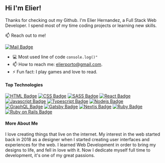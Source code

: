 ## Hi I'm Elier!

Thanks for checking out my Github. I'm Elier Hernandez, a Full Stack Web Developer. I spend most of my time coding projects or learning new skills.

:mailbox: Reach out to me!

[![Mail Badge](https://img.shields.io/badge/-elierporto@gmail.com-c0392b?style=flat&labelColor=c0392b&logo=gmail&logoColor=white)](mailto:elierporto@gmail.com)

- :computer: Most used line of code `console.log()"`
- 📫 How to reach me: elierporto@gmail.com.
- ⚡ Fun fact: I play games and love to read.

#### Top Technologies

[![HTML Badge](https://img.shields.io/badge/-html5-DC6E31?style=for-the-badge&labelColor=black&logo=html5&logoColor=DC6E31)](#) 
[![CSS Badge](https://img.shields.io/badge/-css3-4373EF?style=for-the-badge&labelColor=black&logo=css3&logoColor=4373EF)](#) 
[![SASS Badge](https://img.shields.io/badge/-sass-973F93?style=for-the-badge&labelColor=black&logo=sass&logoColor=973F93)](#) 
[![React Badge](https://img.shields.io/badge/-React-61DBFB?style=for-the-badge&labelColor=black&logo=react&logoColor=61DBFB)](#) 
[![Javascript Badge](https://img.shields.io/badge/-Javascript-F0DB4F?style=for-the-badge&labelColor=black&logo=javascript&logoColor=F0DB4F)](#) 
[![Typescript Badge](https://img.shields.io/badge/-Typescript-007acc?style=for-the-badge&labelColor=black&logo=typescript&logoColor=007acc)](#) 
[![Nodejs Badge](https://img.shields.io/badge/-Nodejs-3C873A?style=for-the-badge&labelColor=black&logo=node.js&logoColor=3C873A)](#) 
[![GraphQL Badge](https://img.shields.io/badge/-GraphQl-e535ab?style=for-the-badge&labelColor=black&logo=graphql&logoColor=e535ab)](#)
[![Gatsby Badge](https://img.shields.io/badge/-Gatsby-ea9633?style=for-the-badge&labelColor=black&logo=gatsby&logoColor=ea9633)](#)
[![Nextjs Badge](https://img.shields.io/badge/-Nextjs-ABB9CA?style=for-the-badge&labelColor=black&logo=next.js&logoColor=ABB9CA)](#)
[![Ruby Badge](https://img.shields.io/badge/-Ruby-D84A4A?style=for-the-badge&labelColor=black&logo=ruby&logoColor=D84A4A)](#)
[![Ruby on Rails Badge](https://img.shields.io/badge/-rubyonrails-AA2121?style=for-the-badge&labelColor=black&logo=rubyonrails&logoColor=AA2121)](#)

#### More About Me

I love creating things that live on the internet. My interest in the web started back in 2018 as a designer when I started creating user interfaces and experiences for the web. I learned Web Development in order to bring my designs to life, and fell in love with it. Now I dedicate myself full time to development, it's one of my great passions.
